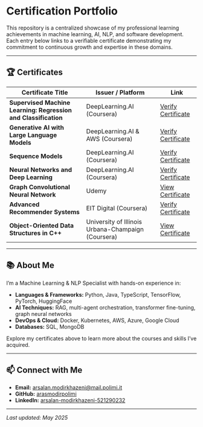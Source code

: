 # Certification Portfolio

This repository is a centralized showcase of my professional learning achievements in machine learning, AI, NLP, and software development. Each entry below links to a verifiable certificate demonstrating my commitment to continuous growth and expertise in these domains.

---

## 🏆 Certificates

| Certificate Title                                                | Issuer / Platform                                    | Link                                                                                          |
|------------------------------------------------------------------|------------------------------------------------------|-----------------------------------------------------------------------------------------------|
| **Supervised Machine Learning: Regression and Classification**   | DeepLearning.AI (Coursera)                           | [Verify Certificate](https://www.coursera.org/account/accomplishments/verify/F3DX3TCYGVBZ)   |
| **Generative AI with Large Language Models**                     | DeepLearning.AI & AWS (Coursera)                     | [Verify Certificate](https://www.coursera.org/account/accomplishments/verify/8UBEEAM20L75)   |
| **Sequence Models**                                              | DeepLearning.AI (Coursera)                           | [Verify Certificate](https://www.coursera.org/account/accomplishments/verify/4ONL3SCVOES4)   |
| **Neural Networks and Deep Learning**                            | DeepLearning.AI (Coursera)                           | [Verify Certificate](https://www.coursera.org/account/accomplishments/verify/ENBMD8JLFRHB)   |
| **Graph Convolutional Neural Network**                           | Udemy                                                | [View Certificate](https://www.udemy.com/certificate/UC-095a3fd8-4c1d-4e3e-a84c-fff06ac05c81/) |
| **Advanced Recommender Systems**                                 | EIT Digital (Coursera)                               | [Verify Certificate](https://www.coursera.org/account/accomplishments/verify/Q49QUMAHRALY)   |
| **Object-Oriented Data Structures in C++**                       | University of Illinois Urbana-Champaign (Coursera)   | [View Certificate](https://www.coursera.org/account/accomplishments/certificate/URFF40W0Y4BZ) |

---

## 📚 About Me

I’m a Machine Learning & NLP Specialist with hands-on experience in:

- **Languages & Frameworks:** Python, Java, TypeScript, TensorFlow, PyTorch, HuggingFace  
- **AI Techniques:** RAG, multi-agent orchestration, transformer fine-tuning, graph neural networks  
- **DevOps & Cloud:** Docker, Kubernetes, AWS, Azure, Google Cloud  
- **Databases:** SQL, MongoDB  

Explore my certificates above to learn more about the courses and skills I’ve acquired.

---

## 📫 Connect with Me

- **Email:** arsalan.modirkhazeni@mail.polimi.it  
- **GitHub:** [arasmodirpolimi](https://github.com/arasmodirpolimi)  
- **LinkedIn:** [arsalan-modirkhazeni-521290232](https://linkedin.com/in/arsalan-modirkhazeni-521290232)  

---

*Last updated: May 2025*  
